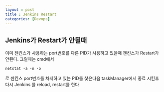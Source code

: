 ```yaml
---
layout : post
title : Jenkins Restart
categories: [Devops]
---
```


## Jenkins가 Restart가 안될때

이미 젠킨스가 사용하는 port번호를 다른 PID가 사용하고 있을때 젠킨스가 Restart가 안된다. 그럴때는 cmd에서

```
netstat -a -n -o
```

로 젠킨스 port번호를 차지하고 있는 PID를 찾은다음 taskManager에서 종료 시킨후 다시 Jenkins 를 reload, restart를 한다
